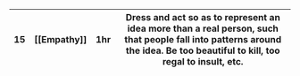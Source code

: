 | 15  | [[Empathy]] | 1hr | Dress and act so as to represent an idea more than a real person, such that people fall into patterns around the idea. Be too beautiful to kill, too regal to insult, etc. |
| --- | ----------- | --- | -------------------------------------------------------------------------------------------------------------------------------------------------------------------------- |